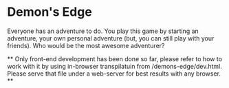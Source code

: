 # Demon's Edge #

Everyone has an adventure to do. You play this game by starting an adventure, your own personal adventure (but, you can still play with your friends).
Who would be the most awesome adventurer?

** Only front-end development has been done so far, please refer to how to work with it by using in-browser transpilatuin from /demons-edge/dev.html. Please serve that file under a web-server for best results with any browser. **